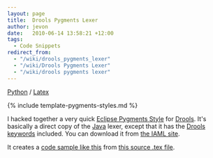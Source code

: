 ```yaml
---
layout: page
title:  Drools Pygments Lexer
author: jevon
date:   2010-06-14 13:58:21 +12:00
tags:
  - Code Snippets
redirect_from:
  - "/wiki/drools_pygments_lexer"
  - "/wiki/Drools Pygments Lexer"
  - "/wiki/drools pygments lexer"
---
```


[Python](Python.md) / [Latex](Latex.md)

{% include template-pygments-styles.md %}

I hacked together a very quick [Eclipse Pygments Style](Eclipse_Pygments_Style.md) for [Drools](Drools.md). It's basically a direct copy of the [Java](Java.md) lexer, except that it has the <a href="http://downloads.jboss.com/drools/docs/4.0.4.17825.GA/html_single/index.html#d0e2641">Drools keywords</a> included. You can download it from <a href="http://code.google.com/p/iaml/source/browse/trunk/org.openiaml.docs.tools/latex/pygments-drools/">the IAML site</a>.

It creates a <a href="http://iaml.googlecode.com/svn/trunk/org.openiaml.docs.tools/latex/pygments-drools/code-sample-drools.pdf">code sample like this</a> from <a href="http://code.google.com/p/iaml/source/browse/trunk/org.openiaml.docs.tools/latex/pygments-drools/code-sample.tex">this source .tex file</a>.
